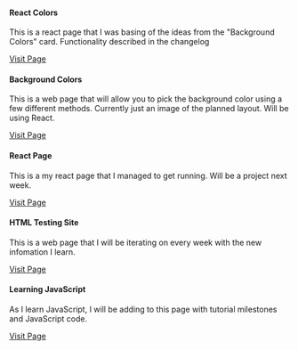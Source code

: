 <html lang="eng">
<head>
    <title>Portfolio Homepage</title>
    <meta charset="utf-8">
  <meta name="viewport" content="width=device-width, initial-scale=1">
  <link rel="stylesheet" href="https://maxcdn.bootstrapcdn.com/bootstrap/4.5.2/css/bootstrap.min.css">
  <script src="https://ajax.googleapis.com/ajax/libs/jquery/3.5.1/jquery.min.js"></script>
  <script src="https://cdnjs.cloudflare.com/ajax/libs/popper.js/1.16.0/umd/popper.min.js"></script>
  <script src="https://maxcdn.bootstrapcdn.com/bootstrap/4.5.2/js/bootstrap.min.js"></script>
 
</head>
  

  <body>
 <div class="card-deck"> 
  <div class="card">
    <div class="card-body">
      <h4 class="card-title">React Colors</h4>
      <p class="card-text">This is a react page that I was basing of the ideas from the "Background Colors" card. Functionality described in the changelog</p>
      <a href="https://elliottingey.github.io/colors" class="btn btn-outline-primary" class="btn stretched-link">Visit Page</a>
    </div>
  </div>
     
   <div class="card">
    <div class="card-body">
      <h4 class="card-title">Background Colors</h4>
      <p class="card-text">This is a web page that will allow you to pick the background color using a few different methods. Currently just an image of the planned layout. Will           be using React.</p>
      <a href="https://elliottingey.github.io/Portfolio/backgroundColors" class="btn btn-outline-primary" class="btn stretched-link">Visit Page</a>
    </div>
  </div>
      
  
  <div class="card">
    <div class="card-body">
      <h4 class="card-title">React Page</h4>
      <p class="card-text">This is a my react page that I managed to get running. Will be a project next week.</p>
      <a href="https://elliottingey.github.io/testing" class="btn btn-outline-primary" class="btn stretched-link">Visit Page</a>
    </div>
  </div>
</div>
     
      
<div class="card-deck">
    <div class="card">
    <div class="card-body">
      <h4 class="card-title">HTML Testing Site</h4>
      <p class="card-text">This is a web page that I will be iterating on every week with the new infomation I learn.</p>
      <a href="https://elliottingey.github.io/Portfolio/htmltestingWeek2" class="btn btn-outline-primary" class="btn stretched-link">Visit Page</a>
    </div>
  </div> 
    
  <div class="card">
    <div class="card-body">
      <h4 class="card-title">Learning JavaScript</h4>
      <p class="card-text">As I learn JavaScript, I will be adding to this page with tutorial milestones and JavaScript code.</p>
      <a href="https://elliottingey.github.io/Portfolio/learningJavaScriptWeek2" class="btn btn-outline-primary" class="btn stretched-link">Visit Page</a>
    </div>
  </div>
</div>


  

  
  
  </body>
  </html>
